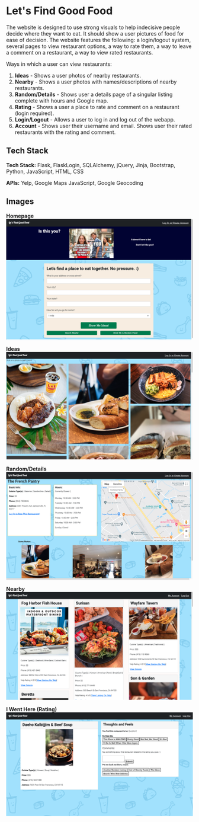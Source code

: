 # Let's Find Good Food

The website is designed to use strong visuals to help indecisive people decide where they want to eat. It should show a user pictures of food for ease of decision. The website features the following: a login/logout system, several pages to view restaurant options, a way to rate them, a way to leave a comment on a restaurant, a way to view rated restaurants.

Ways in which a user can view restaurants:
1. **Ideas** - Shows a user photos of nearby restaurants.
2. **Nearby** - Shows a user photos with names/descriptions of nearby restaurants.
3. **Random/Details** - Shows user a details page of a singular listing complete with hours and Google map.
4. **Rating** - Shows a user a place to rate and comment on a restaurant (login required).
5. **Login/Logout** - Allows a user to log in and log out of the webapp.
6. **Account** - Shows user their username and email. Shows user their rated restaurants with the rating and comment. 

## Tech Stack

**Tech Stack:**
Flask, FlaskLogin, SQLAlchemy, jQuery, Jinja, Bootstrap, Python, JavaScript, HTML, CSS

**APIs:**
Yelp, Google Maps JavaScript, Google Geocoding


## Images 

**Homepage**
<img src="static/images/readmeImages/homepage.png">

**Ideas**
<img src="static/images/readmeImages/ideasPage.png">

**Random/Details**
<img src="static/images/readmeImages/detailsPage.png">

**Nearby**
<img src="static/images/readmeImages/nearbyPage.png">

**I Went Here (Rating)**
<img src="static/images/readmeImages/iWentHerePage.png">
